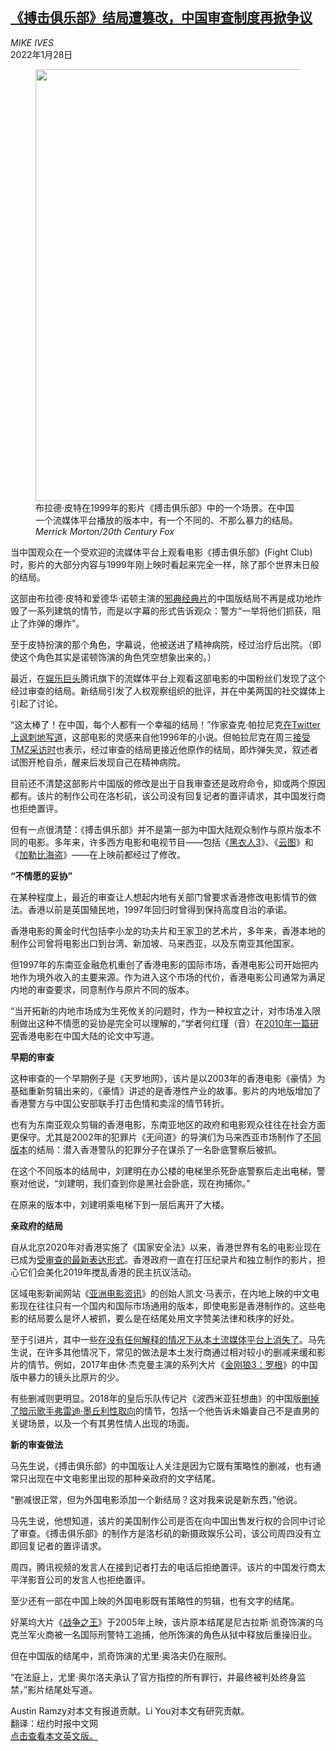 <!--1643339221000-->
[《搏击俱乐部》结局遭篡改，中国审查制度再掀争议](https://cn.nytimes.com/china/20220128/china-fight-club-ending/)
------

<address>MIKE IVES</address><time pudate="2022-01-28 10:59:37" datetime="2022-01-28 10:59:37">2022年1月28日</time><figure><img src="https://images.weserv.nl/?url=static01.nyt.com/images/2022/01/27/multimedia/27xp-china-fightclub/27xp-china-fightclub-master1050.jpg" width="1050" height="691"><figcaption>布拉德·皮特在1999年的影片《搏击俱乐部》中的一个场景。在中国一个流媒体平台播放的版本中，有一个不同的、不那么暴力的结局。 <cite>Merrick Morton/20th Century Fox</cite></figcaption></figure><section><p>当中国观众在一个受欢迎的流媒体平台上观看电影《搏击俱乐部》(Fight Club)时，影片的大部分内容与1999年刚上映时看起来完全一样，除了那个世界末日般的结局。</p><p>这部由布拉德·皮特和爱德华·诺顿主演的<a href="https://www.nytimes.com/2009/11/08/movies/homevideo/08lim.html">邪典经典片</a>的中国版结局不再是成功地炸毁了一系列建筑的情节，而是以字幕的形式告诉观众：警方“一举将他们抓获，阻止了炸弹的爆炸”。</p><p>至于皮特扮演的那个角色，字幕说，他被送进了精神病院，经过治疗后出院。（即使这个角色其实是诺顿饰演的角色凭空想象出来的。）</p><p>最近，在<a href="https://cn.nytimes.com/technology/20210602/china-tencent-monopoly/">娱乐巨头</a>腾讯旗下的流媒体平台上观看这部电影的中国粉丝们发现了这个经过审查的结局。新结局引发了人权观察组织的批评，并在中美两国的社交媒体上引起了讨论。</p><p>“这太棒了！在中国，每个人都有一个幸福的结局！”作家查克·帕拉尼克<a rel="noopener noreferrer" target="_blank" href="https://twitter.com/chuckpalahniuk/status/1486104137687207936">在Twitter上讽刺地写道</a>，这部电影的灵感来自他1996年的小说。但帕拉尼克在周三<a rel="noopener noreferrer" target="_blank" href="https://www.tmz.com/2022/01/26/chuck-palahniuk-not-mad-china-censoring-fight-club-film-ending/">接受TMZ采访时</a>也表示，经过审查的结局更接近他原作的结局，即炸弹失灵，叙述者试图开枪自杀，醒来后发现自己在精神病院。</p><p>目前还不清楚这部影片中国版的修改是出于自我审查还是政府命令，抑或两个原因都有。该片的制作公司在洛杉矶，该公司没有回复记者的置评请求，其中国发行商也拒绝置评。</p><p>但有一点很清楚：《搏击俱乐部》并不是第一部为中国大陆观众制作与原片版本不同的电影。多年来，许多西方电影和电视节目——包括《<a rel="noopener noreferrer" target="_blank" href="https://latimesblogs.latimes.com/movies/2012/05/men-in-black-3-will-smith-china-censored-scenes.html">黑衣人3</a>》、《<a rel="noopener noreferrer" target="_blank" href="https://www.hollywoodreporter.com/news/general-news/chinese-censors-cut-cloud-atlas-414219/">云图</a>》和《<a rel="noopener noreferrer" target="_blank" href="https://www.reuters.com/article/us-china-entertainment-pirates-idUSPEK19683420070615">加勒比海盗</a>》——在上映前都经过了修改。</p><p><b>“不情愿的妥协”</b></p><p>在某种程度上，最近的审查让人想起内地有关部门曾要求香港修改电影情节的做法。香港以前是英国殖民地，1997年回归时曾得到保持高度自治的承诺。</p><p>香港电影的黄金时代包括李小龙的功夫片和王家卫的艺术片，多年来，香港本地的制作公司曾将电影出口到台湾、新加坡、马来西亚，以及东南亚其他国家。</p><p>但1997年的东南亚金融危机重创了香港电影的国际市场，香港电影公司开始把内地作为境外收入的主要来源。作为进入这个市场的代价，香港电影公司通常为满足内地的审查要求，同意制作与原片不同的版本。</p><p>“当开拓新的内地市场成为生死攸关的问题时，作为一种权宜之计，对市场准入限制做出这种不情愿的妥协是完全可以理解的，”学者何红瑾（音）在<a rel="noopener noreferrer" target="_blank" href="https://www.hca.westernsydney.edu.au/gmjau/archive/v4_2010_2/hilary_hongjin_RA.html">2010年一篇研究</a>香港电影在中国大陆的论文中写道。</p><p><b>早期的审查</b></p><p>这种审查的一个早期例子是《天罗地网》，该片是以2003年的香港电影《豪情》为基础重新剪辑出来的，《豪情》讲述的是香港性产业的故事。影片的内地版增加了香港警方与中国公安部联手打击色情和卖淫的情节转折。</p><p>也有为东南亚观众剪辑的香港电影，东南亚地区的政府和电影观众往往在社会方面更保守。尤其是2002年的犯罪片《无间道》的导演们为马来西亚市场制作了<a rel="noopener noreferrer" target="_blank" href="https://youtu.be/EhZF-k5H5Y8">不同版本</a>的结局：潜入香港警队的犯罪分子在谋杀了一名卧底警察后被抓。</p><p>在这个不同版本的结局中，刘建明在办公楼的电梯里杀死卧底警察后走出电梯，警察对他说，“刘建明，我们查到你是黑社会卧底，现在拘捕你。”</p><p>在原来的版本中，刘建明乘电梯下到一层后离开了大楼。</p><p><b>亲政府的结局</b></p><p>自从北京2020年对香港实施了《国家安全法》以来，香港世界有名的电影业现在已成为<a href="https://cn.nytimes.com/china/20210929/hong-kong-movie-censor/">受审查的最新表达形式</a>。香港政府一直在打压纪录片和独立制作的影片，担心它们会美化2019年搅乱香港的民主抗议活动。</p><p>区域电影新闻网站《<a rel="noopener noreferrer" target="_blank" href="https://asiaincinema.com/about/">亚洲电影资讯</a>》的创始人凯文·马表示，在内地上映的中文电影现在往往只有一个国内和国际市场通用的版本，即使电影是香港制作的。这些电影的结局要么是坏人被抓，要么是在结尾处用文字赞美法律和秩序的好处。</p><p>至于引进片，其中一些<a href="https://cn.nytimes.com/technology/20190328/china-war-on-fun-earrings-tattoos/">在没有任何解释的情况下从本土流媒体平台上消失</a><a href="https://cn.nytimes.com/technology/20190328/china-war-on-fun-earrings-tattoos/">了</a>。马先生说，在许多其他情况下，常见的做法是本土发行商通过相对较小的删减来缓和影片的情节。例如，2017年由休·杰克曼主演的系列大片《<a href="https://www.nytimes.com/2017/02/15/movies/hugh-jackman-x-men-logan-wolverine.html">金刚狼3：罗根</a>》的中国版中暴力的镜头比原片的少。</p><p>有些删减则更明显。2018年的皇后乐队传记片《波西米亚狂想曲》的中国版<a href="https://cn.nytimes.com/china/20190327/bohemian-rhapsody-queen-gay-china/">删掉了暗示歌手弗雷迪·墨丘利性取向</a>的情节，包括一个他告诉未婚妻自己不是直男的关键场景，以及一个有其男性情人出现的场面。</p><p><b>新的审查做法</b></p><p>马先生说，《搏击俱乐部》的中国版让人关注是因为它既有策略性的删减，也有通常只出现在中文电影里出现的那种亲政府的文字结尾。</p><p>“删减很正常，但为外国电影添加一个新结局？这对我来说是新东西，”他说。</p><p>马先生说，他想知道，该片的美国制作公司是否在向中国出售发行权的合同中讨论了审查。《搏击俱乐部》的制作方是洛杉矶的新摄政娱乐公司，该公司周四没有立即回复记者的置评请求。</p><p>周四，腾讯视频的发言人在接到记者打去的电话后拒绝置评。该片的中国发行商太平洋影音公司的发言人也拒绝置评。</p><p>至少还有一部在中国上映的外国电影既有策略性的剪辑，也有文字的结尾。</p><p>好莱坞大片《<a href="https://www.nytimes.com/2005/09/16/movies/guns-are-evil-everybody-should-have-one.html">战争之王</a>》于2005年上映，该片原本结尾是尼古拉斯·凯奇饰演的乌克兰军火商被一名国际刑警特工追捕，他所饰演的角色从狱中释放后重操旧业。</p><p>但在中国版的结尾中，凯奇饰演的尤里·奥洛夫仍在服刑。</p><p>“在法庭上，尤里·奥尔洛夫承认了官方指控的所有罪行，并最终被判处终身监禁，”影片结尾处写道。</p></section><footer><p>Austin Ramzy对本文有报道贡献。Li You对本文有研究贡献。<br>翻译：纽约时报中文网<br><a rel="nofollow" target="_blank" href="https://www.nytimes.com/2022/01/27/world/asia/china-fight-club-ending.html">点击查看本文英文版。</a></p></footer>
